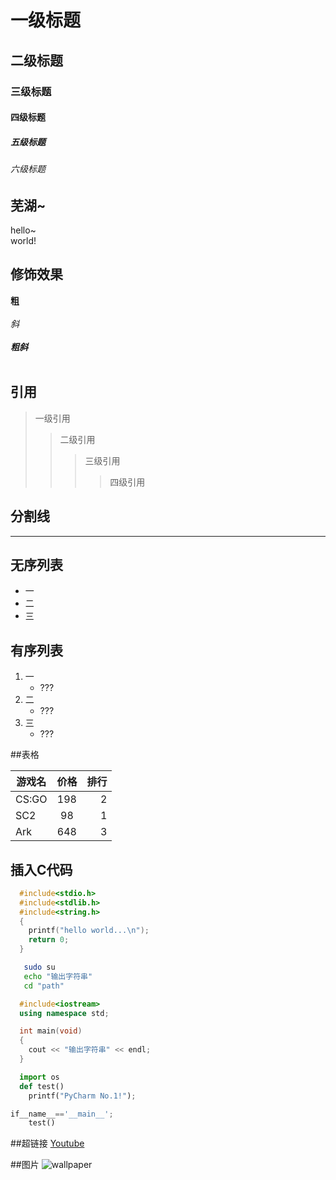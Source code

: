 # 一级标题
## 二级标题
### 三级标题
#### 四级标题
##### 五级标题
###### 六级标题

## 芜湖~
  hello~<br>world!

## 修饰效果

  **粗**<br><br>
  *斜*<br><br>
  ***粗斜***<br><br>

## 引用

> 一级引用
>> 二级引用
>>> 三级引用
>>>> 四级引用

## 分割线

---

## 无序列表

* 一
* 二
* 三

## 有序列表

1. 一
   * ???
2. 二
   * ???
3. 三
   * ???

##表格

游戏名|价格|排行
--|:--:|--:
CS:GO|198|2
SC2|98|1
Ark|648|3

## 插入C代码

```c
  #include<stdio.h>
  #include<stdlib.h>
  #include<string.h>
  {
	printf("hello world...\n");
	return 0;
  }
```

```bash
   sudo su
   echo "输出字符串"
   cd "path"
```

```cpp
  #include<iostream>
  using namespace std;

  int main(void)
  {
	cout << "输出字符串" << endl;
  }
```

```python
  import os
  def test()
  	printf("PyCharm No.1!");

if__name__=='__main__';
	test()
```

##超链接
[Youtube](https://www.youtube.com "跳转到Youtube~")

##图片
![wallpaper](https://sm.ms/image/toajZnAYe5N4EbF "壁纸")
